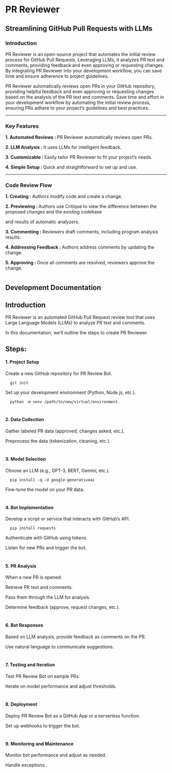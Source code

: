 # PR Reviewer  

## Streamlining GitHub Pull Requests with LLMs 

### Introduction 

PR Reviewer is an open-source project that automates the initial review process for GitHub Pull Requests. Leveraging LLMs, it analyzes PR text and comments, providing feedback and even approving or requesting changes. By integrating PR Reviewer into your development workflow, you can save time and ensure adherence to project guidelines. 

PR Reviewer automatically reviews open PRs in your GitHub repository, providing helpful feedback and even approving or requesting changes based on the analysis of the PR text and comments. Save time and effort in your development workflow by automating the initial review process, ensuring PRs adhere to your project’s guidelines and best practices.

<hr>

### Key Features 

  <b> 1.  Automated Reviews : </b>  PR Reviewer automatically reviews open PRs. 

  <b> 2.  LLM Analysis : </b>  It uses LLMs for intelligent feedback. 

  <b> 3.  Customizable : </b>  Easily tailor PR Reviewer to fit your project’s needs. 

  <b> 4.  Simple Setup : </b>  Quick and straightforward to set up and use. 

<hr>

### Code Review Flow 

  <b> 1.  Creating : </b>  Authors modify code and create a change. 

  <b> 2.  Previewing : </b>  Authors use Critique to view the difference between the proposed changes and the existing codebase 

  and results of automatic analyzers. 

  <b> 3.  Commenting : </b>  Reviewers draft comments, including program analysis results. 

  <b> 4.  Addressing Feedback : </b>  Authors address comments by updating the change. 

  <b> 5.  Approving : </b>  Once all comments are resolved, reviewers approve the change. 

#

## Development Documentation 

## Introduction 

PR Reviewer is an automated GitHub Pull Request review tool that uses Large Language Models (LLMs) to analyze PR text and comments. 

In this documentation, we’ll outline the steps to create PR Reviewer. 

 
## Steps: 

#### 1. Project Setup 

  Create a new GitHub repository for PR Review Bot. 
  
      git init

  Set up your development environment (Python, Node.js, etc.). 

      python -m venv /path/to/new/virtual/environment.

#

#### 2. Data Collection 

  Gather labeled PR data (approved, changes asked, etc.). 

  Preprocess the data (tokenization, cleaning, etc.). 

#

#### 3. Model Selection 

  Choose an LLM (e.g., GPT-3, BERT, Gemini, etc.). 

      pip install -q -U google-generativeai

  Fine-tune the model on your PR data. 

#

#### 4. Bot Implementation 

  Develop a script or service that interacts with GitHub’s API. 

      pip install requests

  Authenticate with GitHub using tokens. 

  Listen for new PRs and trigger the bot. 

#

#### 5. PR Analysis 

  When a new PR is opened: 

  Retrieve PR text and comments. 

  Pass them through the LLM for analysis. 

  Determine feedback (approve, request changes, etc.). 

#

#### 6. Bot Responses 

  Based on LLM analysis, provide feedback as comments on the PR. 

  Use natural language to communicate suggestions. 

#

#### 7. Testing and Iteration 

  Test PR Review Bot on sample PRs. 

  Iterate on model performance and adjust thresholds. 

#

#### 8. Deployment 

  Deploy PR Review Bot as a GitHub App or a serverless function. 

  Set up webhooks to trigger the bot. 

#

#### 9. Monitoring and Maintenance 

  Monitor bot performance and adjust as needed. 

  Handle exceptions . 

